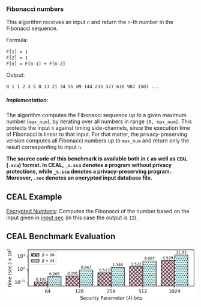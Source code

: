 ### Fibonacci numbers
This algorithm receives an input `n` and return the `n`-th number in the Fibonacci sequence. 

Formula:
```
F[1] = 1
F[2] = 1
F[n] = F[n-1] + F[n-2]
```
Output:
```
0 1 1 2 3 5 8 13 21 34 55 89 144 233 377 610 987 1587 ...
```

##### Implementation: 
The algorithm computes the Fibonacci sequence up to a given maximum number (`max_num`), by iterating over all numbers in range `[0, max_num]`. This protects the input `n` against timing side-channels, since the execution time of Fibonacci is linear to that input. For that matter, the privacy-preserving version computes all Fibonacci numbers up to `max_num` and return only the result corresponfing to input `n`.


**The source code of this benchmark is available both in `C` as well as `CEAL` (`.sca`) format. In CEAL, `_o.sca` denotes a program without privacy protections, while `_s.sca` denotes a privacy-preserving program. Moreover, `.sec` denotes an encrypted input database file.**

CEAL Example
------------
[Encrypted Numbers](https://github.com/momalab/privacy_benchmarks/tree/master/Microbenchmarks/fibonacci/fibonacci_s.sca):
Computes the Fibonacci of the number based on the input given in [input.sec](https://github.com/momalab/privacy_benchmarks/tree/master/Microbenchmarks/fibonacci/input.sec) (in this case the output is `12`).

CEAL Benchmark Evaluation
-------------------------
![alt text](../../graphs/fibonacci.png)
